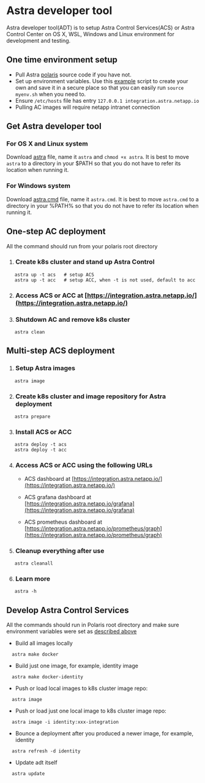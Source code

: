 # Astra developer tool
Astra developer tool(ADT) is to setup Astra Control Services(ACS) or Astra Control Center on OS X, WSL, Windows and Linux environment for development and testing.

## One time environment setup

   * Pull Astra [polaris](https://github.com/NetApp-Polaris/polaris) source code if you have not.
   * Set up environment variables. Use this [example](myenv.sh) script to create your own and save it in a secure place so that you can easily run `source myenv.sh` when you need to.
   * Ensure `/etc/hosts` file has entry `127.0.0.1 integration.astra.netapp.io`
   * Pulling AC images will require netapp intranet connection

## Get Astra developer tool

### For OS X and Linux system
Download [astra](./astra) file, name it `astra` and `chmod +x astra`. It is best to move `astra` to a directory in your $PATH so that you do not have to refer its location when running it.

### For Windows system
Download [astra.cmd](./astra.cmd) file, name it `astra.cmd`. It is best to move `astra.cmd` to a directory in your %PATH% so that you do not have to refer its location when running it.

## One-step AC deployment
All the command should run from your polaris root directory

1. ### Create k8s cluster and stand up Astra Control
```
   astra up -t acs   # setup ACS
   astra up -t acc   # setup ACC, when -t is not used, default to acc
```
2. ### Access ACS or ACC at [https://integration.astra.netapp.io/](https://integration.astra.netapp.io/)
3. ### Shutdown AC and remove k8s cluster
```
   astra clean
```

## Multi-step ACS deployment
1. ### Setup Astra images
```
   astra image
```
2. ### Create k8s cluster and image repository for Astra deployment
```
   astra prepare
```
3. ### Install ACS or ACC
```
   astra deploy -t acs
   astra deploy -t acc
```
4. ### Access ACS or ACC using the following URLs

    * ACS dashboard at [https://integration.astra.netapp.io/](https://integration.astra.netapp.io/)
  
    * ACS grafana dashboard at [https://integration.astra.netapp.io/grafana](https://integration.astra.netapp.io/grafana)
  
    * ACS prometheus dashboard at [https://integration.astra.netapp.io/prometheus/graph](https://integration.astra.netapp.io/prometheus/graph)
 
5. ### Cleanup everything after use
```
   astra cleanall
```
6. ### Learn more
```
   astra -h
```

## Develop Astra Control Services
All the commands should run in Polaris root directory and make sure
environment variables were set as [described above](#one-time-environment-setup)

- Build all images locally
```
  astra make docker
```

- Build just one image, for example, identity image
```
  astra make docker-identity
```

- Push or load local images to k8s cluster image repo:
```
  astra image
```

- Push or load just one local image to k8s cluster image repo:
```
  astra image -i identity:xxx-integration
```

- Bounce a deployment after you produced a newer image, for example, identity
```
  astra refresh -d identity
```

- Update adt itself
```
  astra update
```
